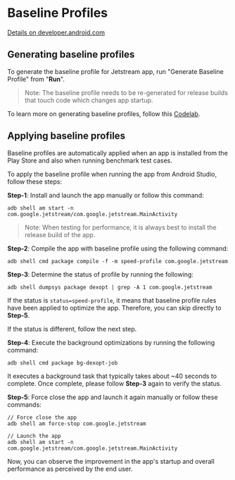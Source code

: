 # Baseline Profiles

[Details on developer.android.com](https://developer.android.com/studio/profile/baselineprofiles)


## Generating baseline profiles

To generate the baseline profile for Jetstream app, run "Generate Baseline Profile" from "**Run**".

> Note: The baseline profile needs to be re-generated for release builds that touch code which changes app startup.

To learn more on generating baseline profiles, follow this [Codelab](http://goo.gle/baseline-profiles).


## Applying baseline profiles

Baseline profiles are automatically applied when an app is installed from the Play Store and also when running benchmark test cases.


To apply the baseline profile when running the app from Android Studio, follow these steps:


**Step-1**: Install and launch the app manually or follow this command:

```
adb shell am start -n com.google.jetstream/com.google.jetstream.MainActivity
```

> Note: When testing for performance, it is always best to install the release build of the app.


**Step-2**: Compile the app with baseline profile using the following command: 

```
adb shell cmd package compile -f -m speed-profile com.google.jetstream
```


**Step-3**: Determine the status of profile by running the following:

```
adb shell dumpsys package dexopt | grep -A 1 com.google.jetstream
```

If the status is `status=speed-profile`, it means that baseline profile rules have been applied to optimize the app. Therefore, you can skip directly to **Step-5**.

If the status is different, follow the next step.


**Step-4**: Execute the background optimizations by running the following command: 

```
adb shell cmd package bg-dexopt-job
```

It executes a background task that typically takes about ~40 seconds to complete. Once complete, please follow **Step-3** again to verify the status.


**Step-5**: Force close the app and launch it again manually or follow these commands:

```
// Force close the app
adb shell am force-stop com.google.jetstream

// Launch the app
adb shell am start -n com.google.jetstream/com.google.jetstream.MainActivity
```

Now, you can observe the improvement in the app's startup and overall performance as perceived by the end user.


